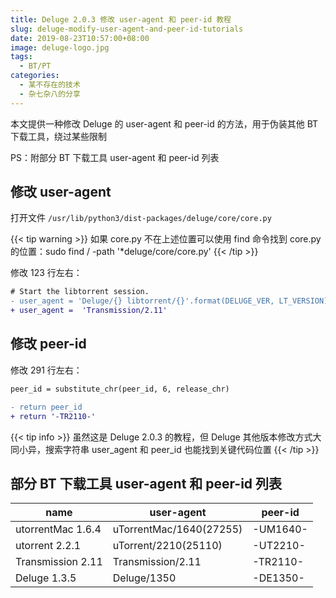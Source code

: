 ```yaml
---
title: Deluge 2.0.3 修改 user-agent 和 peer-id 教程
slug: deluge-modify-user-agent-and-peer-id-tutorials
date: 2019-08-23T10:57:00+08:00
image: deluge-logo.jpg
tags:
  - BT/PT
categories:
  - 某不存在的技术
  - 杂七杂八的分享
---
```


本文提供一种修改 Deluge 的 user-agent 和 peer-id 的方法，用于伪装其他 BT 下载工具，绕过某些限制

PS：附部分 BT 下载工具 user-agent 和 peer-id 列表

 <!--more-->

## 修改 user-agent

打开文件 `/usr/lib/python3/dist-packages/deluge/core/core.py`

{{< tip warning >}}
如果 core.py 不在上述位置可以使用 find 命令找到 core.py 的位置：sudo find / -path '\*deluge/core/core.py'
{{< /tip >}}

修改 123 行左右：

```diff
# Start the libtorrent session.
- user_agent = 'Deluge/{} libtorrent/{}'.format(DELUGE_VER, LT_VERSION)
+ user_agent =  'Transmission/2.11'
```

## 修改 peer-id

修改 291 行左右：

```diff
peer_id = substitute_chr(peer_id, 6, release_chr)

- return peer_id
+ return '-TR2110-'
```

{{< tip info >}}
虽然这是 Deluge 2.0.3 的教程，但 Deluge 其他版本修改方式大同小异，搜索字符串 user_agent 和 peer_id 也能找到关键代码位置
{{< /tip >}}

## 部分 BT 下载工具 user-agent 和 peer-id 列表

| name              | user-agent              | peer-id  |
| ----------------- | ----------------------- | -------- |
| utorrentMac 1.6.4 | uTorrentMac/1640(27255) | -UM1640- |
| utorrent 2.2.1    | uTorrent/2210(25110)    | -UT2210- |
| Transmission 2.11 | Transmission/2.11       | -TR2110- |
| Deluge 1.3.5      | Deluge/1350             | -DE1350- |
